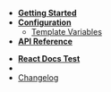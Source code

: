 -   [**Getting Started**](getting-started)
-   [**Configuration**](config)
    -   [Template Variables](variables)
-   [**API Reference**](api)
<!-- Todo: Remove above -->
-   [**React Docs Test**](ui-test)
-   &nbsp;
-   [Changelog](CHANGELOG)

